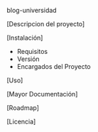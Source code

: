 blog-universidad

[Descripcion del proyecto]

[Instalación]
  - Requisitos
  - Versión
  - Encargados del Proyecto

[Uso]

[Mayor Documentación]

[Roadmap]

[Licencia]


